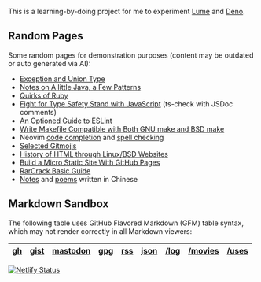 This is a learning-by-doing project for me to experiment [Lume][] and [Deno][].

[Deno]: https://deno.land
[Lume]: https://lume.land

## Random Pages

Some random pages for demonstration purposes (content may be outdated or auto generated via AI):

- [Exception and Union Type](dive-into/exceptions.md)
- [Notes on A little Java, a Few Patterns](java/a-little.md)
- [Quirks of Ruby](dive-into/ruby.md)
- [Fight for Type Safety Stand with JavaScript](dive-into/ts-check.md) (ts-check with JSDoc comments)
- [An Optioned Guide to ESLint](dive-into/eslint.md)
- [Write Makefile Compatible with Both GNU make and BSD make](dive-into/make.md)
- Neovim [code completion](vim/completion.md) and [spell checking](vim/spell.md)
- [Selected Gitmojis](dive-into/gitmoji.md)
- [History of HTML through Linux/BSD Websites](web/html-history.md)
- [Build a Micro Static Site With GitHub Pages](dive-into/gh-pages.md)
- [RarCrack Basic Guide](dive-into/rarcrack.md)
- [Notes](/dapi/README.md) and [poems](poems/README.md) written in Chinese

## Markdown Sandbox

The following table uses GitHub Flavored Markdown (GFM) table syntax,
which may not render correctly in all Markdown viewers:

| [gh] | [gist] | [mastodon] | [gpg] | [rss] | [json] | [/log] | [/movies] | [/uses] |
|------|--------|------------|-------|-------|--------|--------| --------- | ------- |

[gh]: https://github.com/weakish "GitHub"
[Gist]: https://gist.github.com/weakish "GitHub Gist"
[mastodon]: https://social.vivaldi.net/@lib "@lib@vivaldi.net"
[gpg]: https://api.github.com/users/weakish/gpg_keys "2414 AEA0 EA48 5263 9697 F1BA 55F6 EEC2 EA3F 0A87"
[rss]: /rss.xml "Recent Updates in RSS Feed (XML)"
[json]: /feed.json "All Posts in JSON Feed"
[/uses]: uses/README.md "Setups, gear, software"
[/log]: log/README.md "Micro web log"
[/movies]: movies/ "Recently Watched Movies"

[![Netlify Status](https://api.netlify.com/api/v1/badges/2ebbcd01-c006-40c1-92cd-b927220814bc/deploy-status)](https://app.netlify.com/sites/weakish/deploys)
